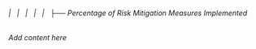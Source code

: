 ###### |   |   |   |   |   ├── Percentage of Risk Mitigation Measures Implemented

*Add content here*
